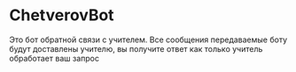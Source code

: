# ChetverovBot
Это бот обратной связи с учителем. Все сообщения передаваемые боту будут доставлены учителю, вы получите ответ как только учитель обработает ваш запрос
